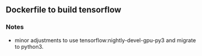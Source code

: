 ## Dockerfile to build tensorflow

### Notes
  - minor adjustments to use tensorflow:nightly-devel-gpu-py3 and migrate to python3.
